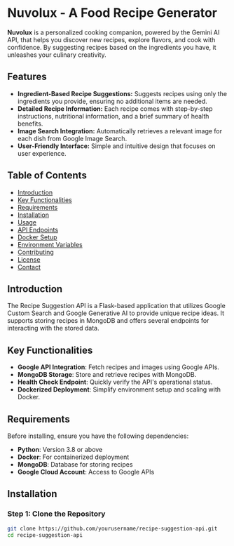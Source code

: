 # Nuvolux - A Food Recipe Generator

**Nuvolux** is a personalized cooking companion, powered by the Gemini AI API, that helps you discover new recipes, explore flavors, and cook with confidence. By suggesting recipes based on the ingredients you have, it unleashes your culinary creativity. 

## Features

- **Ingredient-Based Recipe Suggestions:** Suggests recipes using only the ingredients you provide, ensuring no additional items are needed.
- **Detailed Recipe Information:** Each recipe comes with step-by-step instructions, nutritional information, and a brief summary of health benefits.
- **Image Search Integration:** Automatically retrieves a relevant image for each dish from Google Image Search.
- **User-Friendly Interface:** Simple and intuitive design that focuses on user experience.

## Table of Contents

- [Introduction](#introduction)
- [Key Functionalities](#Key-Functionalities)
- [Requirements](#requirements)
- [Installation](#installation)
- [Usage](#usage)
- [API Endpoints](#api-endpoints)
- [Docker Setup](#docker-setup)
- [Environment Variables](#environment-variables)
- [Contributing](#contributing)
- [License](#license)
- [Contact](#contact)

## Introduction

The Recipe Suggestion API is a Flask-based application that utilizes Google Custom Search and Google Generative AI to provide unique recipe ideas. It supports storing recipes in MongoDB and offers several endpoints for interacting with the stored data.

## Key Functionalities

- **Google API Integration**: Fetch recipes and images using Google APIs.
- **MongoDB Storage**: Store and retrieve recipes with MongoDB.
- **Health Check Endpoint**: Quickly verify the API's operational status.
- **Dockerized Deployment**: Simplify environment setup and scaling with Docker.

## Requirements

Before installing, ensure you have the following dependencies:

- **Python**: Version 3.8 or above
- **Docker**: For containerized deployment
- **MongoDB**: Database for storing recipes
- **Google Cloud Account**: Access to Google APIs

## Installation

### Step 1: Clone the Repository

```bash
git clone https://github.com/yourusername/recipe-suggestion-api.git
cd recipe-suggestion-api
```
